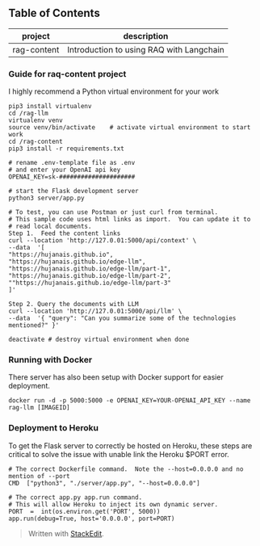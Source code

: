 ## Table of Contents
|project  |description  |
|--|--|
|rag-content  |Introduction to using RAQ with Langchain  |

### Guide for raq-content project
I highly recommend a Python virtual environment for your work
```
pip3 install virtualenv
cd /rag-llm
virtualenv venv
source venv/bin/activate	# activate virtual environment to start work
cd /rag-content
pip3 install -r requirements.txt

# rename .env-template file as .env
# and enter your OpenAI api key
OPENAI_KEY=sk-#####################

# start the Flask development server
python3 server/app.py

# To test, you can use Postman or just curl from terminal.
# This sample code uses html links as import.  You can update it to 
# read local documents.
Step 1.  Feed the content links
curl --location 'http://127.0.01:5000/api/context' \
--data  '[
"https://hujanais.github.io", 
"https://hujanais.github.io/edge-llm",
"https://hujanais.github.io/edge-llm/part-1",
"https://hujanais.github.io/edge-llm/part-2",
""https://hujanais.github.io/edge-llm/part-3"
]'

Step 2. Query the documents with LLM
curl --location 'http://127.0.01:5000/api/llm' \
--data  '{ "query": "Can you summarize some of the technologies mentioned?" }'

deactivate # destroy virtual environment when done
```
### Running with Docker
There server has also been setup with Docker support for easier deployment.
```
docker run -d -p 5000:5000 -e OPENAI_KEY=YOUR-OPENAI_API_KEY --name rag-llm [IMAGEID]
```

### Deployment to Heroku
To get the Flask server to correctly be hosted on Heroku, these steps are critical to solve the issue with unable link the Heroku $PORT error.
```
# The correct Dockerfile command.  Note the --host=0.0.0.0 and no mention of --port
CMD  ["python3", "./server/app.py", "--host=0.0.0.0"]

# The correct app.py app.run command.
# This will allow Heroku to inject its own dynamic server.
PORT  =  int(os.environ.get('PORT', 5000))
app.run(debug=True, host='0.0.0.0', port=PORT)

```


> Written with [StackEdit](https://stackedit.io/).
